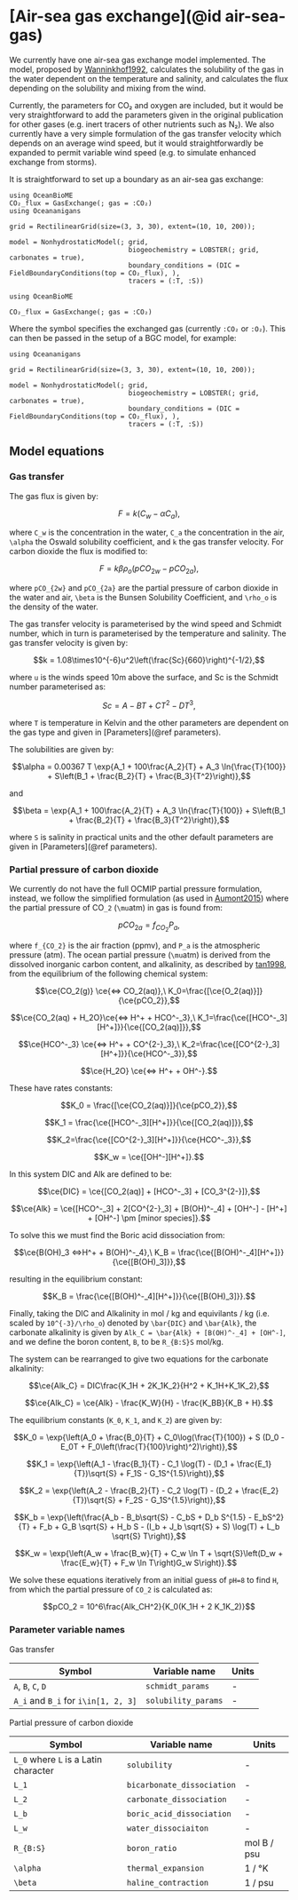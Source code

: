 # [Air-sea gas exchange](@id air-sea-gas)

We currently have one air-sea gas exchange model implemented. The model, proposed by [Wanninkhof1992](@citet), calculates the solubility of the gas in the water dependent on the temperature and salinity, and calculates the flux depending on the solubility and mixing from the wind.

Currently, the parameters for CO₂ and oxygen are included, but it would be very straightforward to add the parameters given in the original publication for other gases (e.g. inert tracers of other nutrients such as N₂). We also currently have a very simple formulation of the gas transfer velocity which depends on an average wind speed, but it would straightforwardly be expanded to permit variable wind speed (e.g. to simulate enhanced exchange from storms).

It is straightforward to set up a boundary as an air-sea gas exchange:

```@setup gasexchange
using OceanBioME
CO₂_flux = GasExchange(; gas = :CO₂)
using Oceananigans

grid = RectilinearGrid(size=(3, 3, 30), extent=(10, 10, 200));

model = NonhydrostaticModel(; grid,
                              biogeochemistry = LOBSTER(; grid, carbonates = true),
                              boundary_conditions = (DIC = FieldBoundaryConditions(top = CO₂_flux), ),
                              tracers = (:T, :S))
```


```@example gasexchange
using OceanBioME

CO₂_flux = GasExchange(; gas = :CO₂)
```

Where the symbol specifies the exchanged gas (currently `:CO₂` or `:O₂`). This can then be passed in the setup of a BGC model, for example:

```@example gasexchange
using Oceananigans

grid = RectilinearGrid(size=(3, 3, 30), extent=(10, 10, 200));

model = NonhydrostaticModel(; grid,
                              biogeochemistry = LOBSTER(; grid, carbonates = true),
                              boundary_conditions = (DIC = FieldBoundaryConditions(top = CO₂_flux), ),
                              tracers = (:T, :S))
```

## Model equations

### Gas transfer

The gas flux is given by:

```math
F = k(C_w - \alpha C_a),
```

where ``C_w`` is the concentration in the water, ``C_a`` the concentration in the air, ``\alpha`` the Oswald solubility coefficient, and ``k`` the gas transfer velocity. For carbon dioxide the flux is modified to:

```math
F = k\beta\rho_o(pCO_{2w} - pCO_{2a}),
```

where ``pCO_{2w}`` and ``pCO_{2a}`` are the partial pressure of carbon dioxide in the water and air, ``\beta`` is the Bunsen Solubility Coefficient, and ``\rho_o`` is the density of the water.

The gas transfer velocity is parameterised by the wind speed and Schmidt number, which in turn is parameterised by the temperature and salinity. The gas transfer velocity is given by:

```math
k = 1.08\times10^{-6}u^2\left(\frac{Sc}{660}\right)^{-1/2},
```

where ``u`` is the winds speed 10m above the surface, and Sc is the Schmidt number parameterised as:

```math
Sc = A - BT + CT^2 - DT^3,
```

where ``T`` is temperature in Kelvin and the other parameters are dependent on the gas type and given in [Parameters](@ref parameters).

The solubilities are given by:

```math
\alpha = 0.00367 T \exp{A_1 + 100\frac{A_2}{T} + A_3 \ln{\frac{T}{100}} + S\left(B_1 + \frac{B_2}{T} + \frac{B_3}{T^2}\right)},
```

and

```math
\beta = \exp{A_1 + 100\frac{A_2}{T} + A_3 \ln{\frac{T}{100}} + S\left(B_1 + \frac{B_2}{T} + \frac{B_3}{T^2}\right)},
```

where ``S`` is salinity in practical units and the other default parameters are given in [Parameters](@ref parameters).

### Partial pressure of carbon dioxide

We currently do not have the full OCMIP partial pressure formulation, instead, we follow the simplified formulation (as used in [Aumont2015](@citet)) where the partial pressure of CO``_2`` (``\mu``atm) in gas is found from:

```math
pCO_{2a} = f_{CO_2}P_a,
```

where ``f_{CO_2}`` is the air fraction (ppmv), and ``P_a`` is the atmospheric pressure (atm). The ocean partial pressure (``\mu``atm) is derived from the dissolved inorganic carbon content, and alkalinity, as described by [tan1998](@citet), from the equilibrium of the following chemical system:

```math
\ce{CO_2(g)} \ce{<=> CO_2(aq)},\ K_0=\frac{[\ce{O_2(aq)}]}{\ce{pCO_2}},
```

```math
\ce{CO_2(aq) + H_2O}\ce{<=> H^+ + HCO^-_3},\ K_1=\frac{\ce{[HCO^-_3][H^+]}}{\ce{[CO_2(aq)]}},
```

```math
\ce{HCO^-_3} \ce{<=> H^+ + CO^{2-}_3},\ K_2=\frac{\ce{[CO^{2-}_3][H^+]}}{\ce{HCO^-_3}},
```

```math
\ce{H_2O} \ce{<=> H^+ + OH^-}.
```

These have rates constants:

```math
K_0 = \frac{[\ce{CO_2(aq)}]}{\ce{pCO_2}},
```

```math
K_1 = \frac{\ce{[HCO^-_3][H^+]}}{\ce{[CO_2(aq)]}},
```

```math
K_2=\frac{\ce{[CO^{2-}_3][H^+]}}{\ce{HCO^-_3}},
```

```math
K_w = \ce{[OH^-][H^+]}.
```

In this system DIC and Alk are defined to be:

```math
\ce{DIC} = \ce{[CO_2(aq)] + [HCO^-_3] + [CO_3^{2-}]},
```

```math
\ce{Alk} = \ce{[HCO^-_3] + 2[CO^{2-}_3] + [B(OH)^-_4] + [OH^-] - [H^+]  + [OH^-] \pm [minor species]}.
```

To solve this we must find the Boric acid dissociation from:

```math
\ce{B(OH)_3 <=>H^+ + B(OH)^-_4},\ K_B = \frac{\ce{[B(OH)^-_4][H^+]}}{\ce{[B(OH)_3]}},
```

resulting in the equilibrium constant:

```math
K_B = \frac{\ce{[B(OH)^-_4][H^+]}}{\ce{[B(OH)_3]}}.
```

Finally, taking the DIC and Alkalinity in mol / kg and equivilants / kg (i.e. scaled by ``10^{-3}/\rho_o``) denoted by ``\bar{DIC}`` and ``\bar{Alk}``, the carbonate alkalinity is given by ``Alk_C = \bar{Alk} + [B(OH)^-_4] + [OH^-]``, and we define the boron content, ``B``, to be ``R_{B:S}S`` mol/kg.

The system can be rearranged to give two equations for the carbonate alkalinity:

```math
\ce{Alk_C} = DIC\frac{K_1H + 2K_1K_2}{H^2 + K_1H+K_1K_2},
```
    
```math
\ce{Alk_C} = \ce{Alk} - \frac{K_W}{H} - \frac{K_BB}{K_B + H}.
```

The equilibrium constants (``K_0``, ``K_1``, and ``K_2``) are given by:

```math
K_0  = \exp{\left(A_0 + \frac{B_0}{T} + C_0\log(\frac{T}{100}) + S  (D_0 - E_0T + F_0\left(\frac{T}{100}\right)^2)\right)},
```

```math
K_1 = \exp{\left(A_1 - \frac{B_1}{T} - C_1  \log(T) - (D_1 + \frac{E_1}{T})\sqrt{S} + F_1S - G_1S^{1.5}\right)},
```

```math
K_2 = \exp{\left(A_2 - \frac{B_2}{T} - C_2 \log(T) - (D_2 + \frac{E_2}{T})\sqrt{S} + F_2S - G_1S^{1.5}\right)},
```

```math
K_b = \exp{\left(\frac{A_b - B_b\sqrt{S} - C_bS + D_b  S^{1.5} - E_bS^2}{T} + F_b + G_B  \sqrt{S} + H_b  S - (I_b + J_b \sqrt{S} + S)  \log(T) + L_b  \sqrt{S}  T\right)},
```

```math
K_w = \exp{\left(A_w + \frac{B_w}{T} + C_w \ln T + \sqrt{S}\left(D_w + \frac{E_w}{T} + F_w \ln T\right)G_w S\right)}.
```

We solve these equations iteratively from an initial guess of ``pH=8`` to find ``H``, from which the partial pressure of ``CO_2`` is calculated as:

```math
pCO_2 = 10^6\frac{Alk_CH^2}{K_0(K_1H + 2 K_1K_2)}
```

### Parameter variable names

Gas transfer

| Symbol                                   | Variable name              | Units       |
|------------------------------------------|----------------------------|-------------|
| ``A``, ``B``, ``C``, ``D``               | `schmidt_params`           | -           |
| ``A_i`` and ``B_i`` for ``i\in[1, 2, 3]``| `solubility_params`        | -           |

Partial pressure of carbon dioxide

| Symbol                                   | Variable name              | Units       |
|------------------------------------------|----------------------------|-------------|
| ``L_0`` where ``L`` is a Latin character | `solubility`               | -           | 
| ``L_1``                                  | `bicarbonate_dissociation` | -           |
| ``L_2``                                  | `carbonate_dissociation`   | -           |
| ``L_b``                                  | `boric_acid_dissociation`  | -           |
| ``L_w``                                  | `water_dissociaiton`       | -           |
| ``R_{B:S}``                              | `boron_ratio`              | mol B / psu | 
| ``\alpha``                               | `thermal_expansion`        | 1 / °K      |
| ``\beta``                                | `haline_contraction`       | 1 / psu     |
